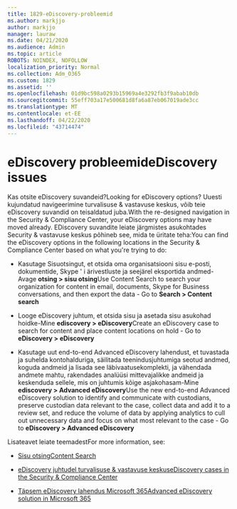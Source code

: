 ```yaml
---
title: 1829-eDiscovery-probleemid
ms.author: markjjo
author: markjjo
manager: lauraw
ms.date: 04/21/2020
ms.audience: Admin
ms.topic: article
ROBOTS: NOINDEX, NOFOLLOW
localization_priority: Normal
ms.collection: Adm_O365
ms.custom: 1829
ms.assetid: ''
ms.openlocfilehash: 01d9bc598a0293b15969a4e3292fb3f9abab10db
ms.sourcegitcommit: 55eff703a17e500681d8fa6a87eb067019ade3cc
ms.translationtype: MT
ms.contentlocale: et-EE
ms.lasthandoff: 04/22/2020
ms.locfileid: "43714474"
---
```

# <a name="ediscovery-issues"></a><span data-ttu-id="6778c-102">eDiscovery probleemid</span><span class="sxs-lookup"><span data-stu-id="6778c-102">eDiscovery issues</span></span>

<span data-ttu-id="6778c-103">Kas otsite eDiscovery suvandeid?</span><span class="sxs-lookup"><span data-stu-id="6778c-103">Looking for eDiscovery options?</span></span> <span data-ttu-id="6778c-104">Uuesti kujundatud navigeerimine turvalisuse & vastavuse keskus, võib teie eDiscovery suvandid on teisaldatud juba.</span><span class="sxs-lookup"><span data-stu-id="6778c-104">With the re-designed navigation in the Security & Compliance Center, your eDiscovery options may have moved already.</span></span>  <span data-ttu-id="6778c-105">EDiscovery suvandite leiate järgmistes asukohtades Security & vastavuse keskus põhineb see, mida te üritate teha:</span><span class="sxs-lookup"><span data-stu-id="6778c-105">You can find the eDiscovery options in the following locations in the Security & Compliance Center based on what you're trying to do:</span></span>

- <span data-ttu-id="6778c-106">Kasutage Sisuotsingut, et otsida oma organisatsiooni sisu e-posti, dokumentide, Skype ' i ärivestluste ja seejärel eksportida andmed-Avage **otsing > sisu otsing**</span><span class="sxs-lookup"><span data-stu-id="6778c-106">Use Content Search to search your organization for content in email, documents, Skype for Business conversations, and then export the data - Go to **Search > Content search**</span></span>

- <span data-ttu-id="6778c-107">Looge eDiscovery juhtum, et otsida sisu ja asetada sisu asukohad hoidke-Mine **ediscovery > eDiscovery**</span><span class="sxs-lookup"><span data-stu-id="6778c-107">Create an eDiscovery case to search for content and place content locations on hold - Go to **eDiscovery > eDiscovery**</span></span>

- <span data-ttu-id="6778c-108">Kasutage uut end-to-end Advanced eDiscovery lahendust, et tuvastada ja suhelda kontohalduriga, säilitada teenindusjuhtumiga seotud andmed, koguda andmeid ja lisada see läbivaatusekomplekti, ja vähendada andmete mahtu, rakendades analüüsi mittevajalikke andmeid ja keskenduda sellele, mis on juhtumis kõige asjakohasam-Mine **ediscovery > Advanced eDiscovery**</span><span class="sxs-lookup"><span data-stu-id="6778c-108">Use the new end-to-end Advanced eDiscovery solution to identify and communicate with custodians, preserve custodian data relevant to the case, collect data and add it to a review set, and reduce the volume of data by applying analytics to cull out unnecessary data and focus on what most relevant to the case -  Go to **eDiscovery > Advanced eDiscovery**</span></span>

<span data-ttu-id="6778c-109">Lisateavet leiate teemadest</span><span class="sxs-lookup"><span data-stu-id="6778c-109">For more information, see:</span></span>

- [<span data-ttu-id="6778c-110">Sisu otsing</span><span class="sxs-lookup"><span data-stu-id="6778c-110">Content Search</span></span>](https://docs.microsoft.com/office365/securitycompliance/content-search)

- [<span data-ttu-id="6778c-111">eDiscovery juhtudel turvalisuse & vastavuse keskus</span><span class="sxs-lookup"><span data-stu-id="6778c-111">eDiscovery cases in the Security & Compliance Center</span></span>](https://docs.microsoft.com/office365/securitycompliance/ediscovery-cases)

- [<span data-ttu-id="6778c-112">Täpsem eDiscovery lahendus Microsoft 365</span><span class="sxs-lookup"><span data-stu-id="6778c-112">Advanced eDiscovery solution in Microsoft 365</span></span>](https://docs.microsoft.com/office365/securitycompliance/compliance20/overview-ediscovery-20)
